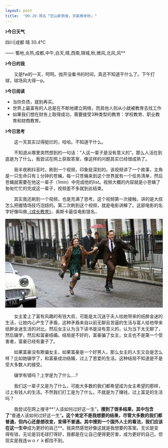 ```yaml
---
layout: post
title:  "09-20-周五「空山新雨後，天氣晚來秋」"
---
```


 

》**今日天气**

四川|成都 晴 30.4℃

—— 蜀地,炎热,成都,中午,白天,晴,西南,锦城,秋,微风,北风,风**        

》**今日的我**

　　又是fw的一天，呵呵。抛开没看书的时间，真还不知道干什么了。下午打球，球场风大得一p。

》**今日阅读**

- 当你负债，就别再买。
- 世界上最富有的人总是在不断地建立网络，而其他人则从小就被教育去找工作
- 如果我们想在财务上取得成功，需要接受3种类型的教育：学校教育、职业教育和财商教育。



》**今日思考**

　　这一天其实过得挺烂的，哈哈。不知道干什么。

　　不知道从哪里突然想到的一句话：“人这一辈子是没有意义的”。那么人活在到底是为了什么，我尝试在网上获取答案，像这样的问题其实已经很成熟了。

　　我半夜刷抖音时，刷到一个视频，印象挺深刻的。该视频讲了一个故事，主角是一只生命只有１分钟的苍蝇，每一只苍蝇来到这个世界就有一个任务清单，然后苍蝇就需要在他这一辈子（1min）中完成他的list。视频大概的内容就是小苍蝇了匆匆忙忙的完成这一辈子，视频差不多就到此结束。

 　　其实我还刷到一个视频，也是充满了思考。这个视频第一次接触，讲的是大叔怎么把握情场技巧泡妞的。第二次刷到这个视频，就是电影讲解了。这部电影的名字好像叫做[《成长教育》](https://movie.douban.com/subject/3011093/)，奥斯卡最佳电影提名，

![img](https://raw.githubusercontent.com/i1oveyou/2024-year/master/_posts/09.September/img/p2227172984.webp)

　　女主爱上了富有风趣的有钱大叔，可能是太沉迷于夫人给她带来的纸醉金迷的生活，让她内心产生了矛盾，这种矛盾来自以前无聊且苦逼的生活与富人给他带来纸醉金迷生活的对比。然后女主认为当下读书是没有意义的，认为当下太无聊了，然后辍学，然后和富豪结婚。结局是不好的，富豪骗了女主，女主也不是第一个受害者，富豪已经有妻子了。

　　如果富豪没有欺骗女主，如果富豪是一个好男人，那么女主的人生又会是怎么样？比如她辍学了，和富豪成功结婚，过上了恩爱的生活。这种结局不知道是不是受大多数人的接受。

　　辍学有错吗？上学是为了什么....?

　　我们这一辈子又是为了什么，可能大多数的我们都希望成为女主希望的那样，过上有钱人的生活。不然我们打工是为了什么，不就是为了赚钱，过上富足的生活吗？

　　我尝试在网上搜寻**“人该如何过好这一生”**，搜到了很多结果，其中包含了**“普通人该如何过好这一生”**。这个肯定不是我想要的结果，尽管大多数的我们都普通，但内心还是想改变，变得不普通。其中搜到一个国外人士的看法，我们应该在这一生中**成为更好的自己**。我突然感觉好像这就是我想要的答案。无论是变得有钱，无论是羽毛球打得好，我都是在让自己便得更厉害，成为更好的自己。但现实是我连ｗｏｒｋ都找不到。
